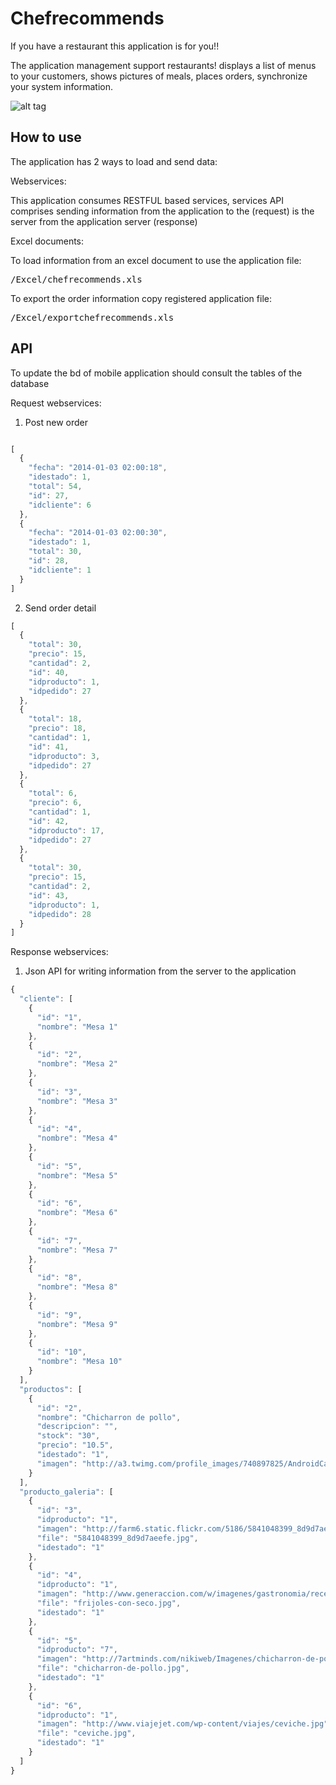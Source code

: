 Chefrecommends
==============

If you have a restaurant this application is for you!!

The application management support restaurants! displays a list of menus to your customers, shows pictures of meals, places orders, synchronize your system information.

![alt tag](http://3dmovil.com/archivos/images/placeit.png)

## How to use

The application has 2 ways to load and send data:

Webservices:

This application consumes RESTFUL based services, services API comprises sending information from the application to the (request) is the server from the application server (response)

Excel documents:

To load information from an excel document to use the application file:
<pre>
/Excel/chefrecommends.xls
</pre>
To export the order information copy registered application file:
<pre>
/Excel/exportchefrecommends.xls
</pre>

## API

To update the bd of mobile application should consult the tables of the database

Request webservices:

1) Post new order
```js

[
  {
    "fecha": "2014-01-03 02:00:18",
    "idestado": 1,
    "total": 54,
    "id": 27,
    "idcliente": 6
  },
  {
    "fecha": "2014-01-03 02:00:30",
    "idestado": 1,
    "total": 30,
    "id": 28,
    "idcliente": 1
  }
]
```

2) Send order detail
```js
[
  {
    "total": 30,
    "precio": 15,
    "cantidad": 2,
    "id": 40,
    "idproducto": 1,
    "idpedido": 27
  },
  {
    "total": 18,
    "precio": 18,
    "cantidad": 1,
    "id": 41,
    "idproducto": 3,
    "idpedido": 27
  },
  {
    "total": 6,
    "precio": 6,
    "cantidad": 1,
    "id": 42,
    "idproducto": 17,
    "idpedido": 27
  },
  {
    "total": 30,
    "precio": 15,
    "cantidad": 2,
    "id": 43,
    "idproducto": 1,
    "idpedido": 28
  }
]
```

Response webservices:

1) Json API for writing information from the server to the application
```js
{
  "cliente": [
    {
      "id": "1",
      "nombre": "Mesa 1"
    },
    {
      "id": "2",
      "nombre": "Mesa 2"
    },
    {
      "id": "3",
      "nombre": "Mesa 3"
    },
    {
      "id": "4",
      "nombre": "Mesa 4"
    },
    {
      "id": "5",
      "nombre": "Mesa 5"
    },
    {
      "id": "6",
      "nombre": "Mesa 6"
    },
    {
      "id": "7",
      "nombre": "Mesa 7"
    },
    {
      "id": "8",
      "nombre": "Mesa 8"
    },
    {
      "id": "9",
      "nombre": "Mesa 9"
    },
    {
      "id": "10",
      "nombre": "Mesa 10"
    }
  ],
  "productos": [
    {
      "id": "2",
      "nombre": "Chicharron de pollo",
      "descripcion": "",
      "stock": "30",
      "precio": "10.5",
      "idestado": "1",
      "imagen": "http://a3.twimg.com/profile_images/740897825/AndroidCast-350_normal.png"
    }
  ],
  "producto_galeria": [
    {
      "id": "3",
      "idproducto": "1",
      "imagen": "http://farm6.static.flickr.com/5186/5841048399_8d9d7aeefe.jpg",
      "file": "5841048399_8d9d7aeefe.jpg",
      "idestado": "1"
    },
    {
      "id": "4",
      "idproducto": "1",
      "imagen": "http://www.generaccion.com/w/imagenes/gastronomia/recetas/frijoles-con-seco.jpg",
      "file": "frijoles-con-seco.jpg",
      "idestado": "1"
    },
    {
      "id": "5",
      "idproducto": "7",
      "imagen": "http://7artminds.com/nikiweb/Imagenes/chicharron-de-pollo.jpg",
      "file": "chicharron-de-pollo.jpg",
      "idestado": "1"
    },
    {
      "id": "6",
      "idproducto": "1",
      "imagen": "http://www.viajejet.com/wp-content/viajes/ceviche.jpg",
      "file": "ceviche.jpg",
      "idestado": "1"
    }
  ]
}
```
